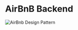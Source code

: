 # AirBnB Backend
 ![AirBnb Design Pattern](https://github.com/user-attachments/assets/17a0c2d9-8a76-42f6-ac34-463f40547225)

